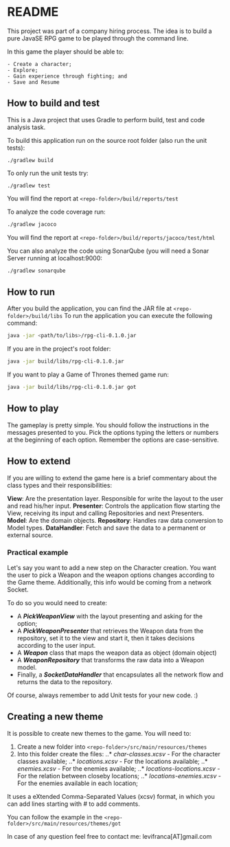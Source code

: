 # README #

This project was part of a company hiring process. The idea is to build a pure JavaSE RPG game to be played through the command line.

In this game the player should be able to:

	- Create a character;
	- Explore;
	- Gain experience through fighting; and
	- Save and Resume

## How to build and test

This is a Java project that uses Gradle to perform build, test and code analysis task. 

To build this application run on the source root folder (also run the unit tests):
```
./gradlew build
```


To only run the unit tests try:
```
./gradlew test
```


You will find the report at `<repo-folder>/build/reports/test`

To analyze the code coverage run:
```sh
./gradlew jacoco
```

You will find the report at `<repo-folder>/build/reports/jacoco/test/html`

You can also analyze the code using SonarQube (you will need a Sonar Server running at localhost:9000:
```sh
./gradlew sonarqube
```


## How to run

After you build the application, you can find the JAR file at `<repo-folder>/build/libs`
To run the application you can execute the following command:
```sh
java -jar <path/to/libs>/rpg-cli-0.1.0.jar
```


If you are in the project's root folder:
```sh
java -jar build/libs/rpg-cli-0.1.0.jar
```

If you want to play a Game of Thrones themed game run:
```sh
java -jar build/libs/rpg-cli-0.1.0.jar got
```

## How to play

The gameplay is pretty simple. You should follow the instructions in the messages presented to you. Pick the options typing the letters or numbers at the beginning of each option. Remember the options are case-sensitive.

## How to extend

If you are willing to extend the game here is a brief commentary about the class types and their responsibilities:

**View**: Are the presentation layer. Responsible for write the layout to the user and read his/her input.
**Presenter**: Controls the application flow starting the View, receiving its input and calling Repositories and next Presenters.
**Model**: Are the domain objects.
**Repository**: Handles raw data conversion to Model types.
**DataHandler**: Fetch and save the data to a permanent or external source.

### Practical example
Let's say you want to add a new step on the Character creation. You want the user to pick a Weapon and the weapon options changes according to the Game theme. Additionally, this info would be coming from a network Socket.

To do so you would need to create:
* A **_PickWeaponView_** with the layout presenting and asking for the option;
* A **_PickWeaponPresenter_** that retrieves the Weapon data from the repository, set it to the view and start it, then it takes decisions according to the user input.
* A **_Weapon_** class that maps the weapon data as object (domain object)
* A **_WeaponRepository_** that transforms the raw data into a Weapon model.
* Finally, a **_SocketDataHandler_** that encapsulates all the network flow and returns the data to the repository.

Of course, always remember to add Unit tests for your new code. :)

## Creating a new theme

It is possible to create new themes to the game. You will need to:
1. Create a new folder into `<repo-folder>/src/main/resources/themes`
2. Into this folder create the files:
..* _char-classes.xcsv_ - For the character classes available; 
..* _locations.xcsv_ - For the locations available; 
..* _enemies.xcsv_ - For the enemies available; 
..* _locations-locations.xcsv_ - For the relation between closeby locations; 
..* _locations-enemies.xcsv_ - For the enemies available in each location; 

It uses a eXtended Comma-Separated Values (xcsv) format, in which you can add lines starting with # to add comments.

You can follow the example in the `<repo-folder>/src/main/resources/themes/got`

In case of any question feel free to contact me: levifranca[AT]gmail.com